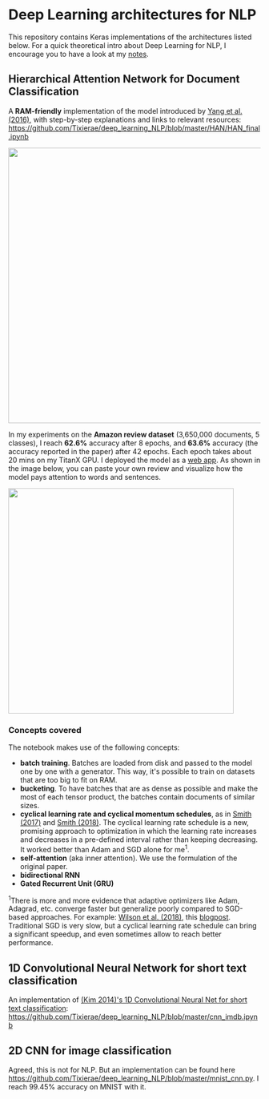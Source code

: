 # Deep Learning architectures for NLP

This repository contains Keras implementations of the architectures listed below. For a quick theoretical intro about Deep Learning for NLP, I encourage you to have a look at my [notes](https://arxiv.org/pdf/1808.09772.pdf).

## Hierarchical Attention Network for Document Classification
A **RAM-friendly** implementation of the model introduced by [Yang et al. (2016)](http://www.aclweb.org/anthology/N16-1174), with step-by-step explanations and links to relevant resources: https://github.com/Tixierae/deep_learning_NLP/blob/master/HAN/HAN_final.ipynb

<img src="https://raw.githubusercontent.com/Tixierae/deep_learning_NLP/master/HAN/han_architecture_illustration_small.bmp" alt="" width="550"/>

In my experiments on the **Amazon review dataset** (3,650,000 documents, 5 classes), I reach **62.6%** accuracy after 8 epochs, and **63.6%** accuracy (the accuracy reported in the paper) after 42 epochs. Each epoch takes about 20 mins on my TitanX GPU. I deployed the model as a [web app](https://safetyapp.shinyapps.io/DNLPvis/). As shown in the image below, you can paste your own review and visualize how the model pays attention to words and sentences.

<a href="https://safetyapp.shinyapps.io/DNLPvis/" target="_blank">
<img src="https://raw.githubusercontent.com/Tixierae/deep_learning_NLP/master/HAN/dnlpvis_app_illustration.bmp" alt="" width="450"/></a>

### Concepts covered
The notebook makes use of the following concepts:

- **batch training**. Batches are loaded from disk and passed to the model one by one with a generator. This way, it's possible to train on datasets that are too big to fit on RAM. 
- **bucketing**. To have batches that are as dense as possible and make the most of each tensor product, the batches contain documents of similar sizes.
- **cyclical learning rate and cyclical momentum schedules**, as in [Smith (2017)](https://arxiv.org/pdf/1506.01186.pdf) and [Smith (2018)](https://arxiv.org/pdf/1803.09820.pdf). The cyclical learning rate schedule is a new, promising approach to optimization in which the learning rate increases and decreases in a pre-defined interval rather than keeping decreasing. It worked better than Adam and SGD alone for me<sup>1</sup>.
- **self-attention** (aka inner attention). We use the formulation of the original paper.
- **bidirectional RNN**
- **Gated Recurrent Unit (GRU)** 

<sup>1</sup>There is more and more evidence that adaptive optimizers like Adam, Adagrad, etc. converge faster but generalize poorly compared to SGD-based approaches. For example: [Wilson et al. (2018)](https://arxiv.org/pdf/1705.08292.pdf), this [blogpost]( https://shaoanlu.wordpress.com/2017/05/29/sgd-all-which-one-is-the-best-optimizer-dogs-vs-cats-toy-experiment/). Traditional SGD is very slow, but a cyclical learning rate schedule can bring a significant speedup, and even sometimes allow to reach better performance.

## 1D Convolutional Neural Network for short text classification
An implementation of [(Kim 2014)'s 1D Convolutional Neural Net for short text classification](https://arxiv.org/abs/1408.5882): https://github.com/Tixierae/deep_learning_NLP/blob/master/cnn_imdb.ipynb 

## 2D CNN for image classification
Agreed, this is not for NLP. But an implementation can be found here https://github.com/Tixierae/deep_learning_NLP/blob/master/mnist_cnn.py. I reach 99.45% accuracy on MNIST with it.